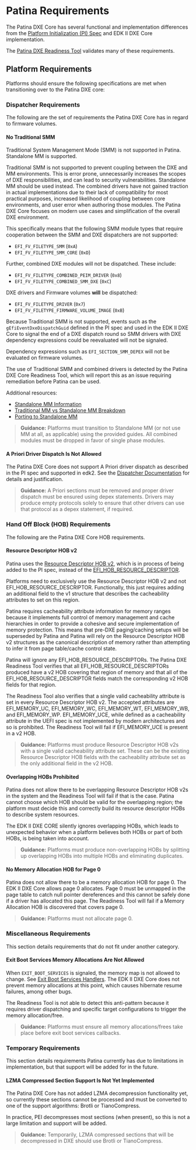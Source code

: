 # Patina Requirements

The Patina DXE Core has several functional and implementation differences from the
[Platform Initialization (PI) Spec](https://uefi.org/specifications) and EDK II DXE Core implementation.

The [Patina DXE Readiness Tool](#todo) validates many of these requirements.

## Platform Requirements

Platforms should ensure the following specifications are met when transitioning over to the Patina DXE core:

### Dispatcher Requirements

The following are the set of requirements the Patina DXE Core has in regard to firmware volumes.

#### No Traditional SMM

Traditional System Management Mode (SMM) is not supported in Patina. Standalone MM is supported.

Traditional SMM is not supported to prevent coupling between the DXE and MM environments. This is error
prone, unnecessarily increases the scopes of DXE responsibilities, and can lead to security vulnerabilities.
Standalone MM should be used instead. The combined drivers have not gained traction in actual implementations due
to their lack of compatibility for most practical purposes, increased likelihood of coupling between core environments,
and user error when authoring those modules. The Patina DXE Core focuses on modern use cases and simplification of the
overall DXE environment.

This specifically means that the following SMM module types that require cooperation between the SMM and DXE
dispatchers are not supported:

- `EFI_FV_FILETYPE_SMM` (`0xA`)
- `EFI_FV_FILETYPE_SMM_CORE` (`0xD`)

Further, combined DXE modules will not be dispatched. These include:

- `EFI_FV_FILETYPE_COMBINED_PEIM_DRIVER` (`0x8`)
- `EFI_FV_FILETYPE_COMBINED_SMM_DXE` (`0xC`)

DXE drivers and Firmware volumes **will** be dispatched:

- `EFI_FV_FILETYPE_DRIVER` (`0x7`)
- `EFI_FV_FILETYPE_FIRMWARE_VOLUME_IMAGE` (`0xB`)

Because Traditional SMM is not supported, events such as the `gEfiEventDxeDispatchGuid` defined in the PI spec and used
in the EDK II DXE Core to signal the end of a DXE dispatch round so SMM drivers with DXE dependency expressions could be
reevaluated will not be signaled.

Dependency expressions such as `EFI_SECTION_SMM_DEPEX` will not be evaluated on firmware volumes.

The use of Traditional SMM and combined drivers is detected by the Patina DXE Core Readiness Tool, which will report
this as an issue requiring remediation before Patina can be used.

Additional resources:

- [Standalone MM Information](https://github.com/microsoft/mu_feature_mm_supv/blob/main/Docs/TraditionalAndStandaloneMm.md)
- [Traditional MM vs Standalone MM Breakdown](https://github.com/microsoft/mu_feature_mm_supv/blob/main/Docs/TraditionalAndStandaloneMm.md)
- [Porting to Standalone MM](https://github.com/microsoft/mu_feature_mm_supv/blob/main/MmSupervisorPkg/Docs/PlatformIntegration/PlatformIntegrationSteps.md#standalone-mm-changes)

> **Guidance:**
> Platforms must transition to Standalone MM (or not use MM at all, as applicable) using the provided guides. All
> combined modules must be dropped in favor of single phase modules.

#### A Priori Driver Dispatch Is Not Allowed

The Patina DXE Core does not support A Priori driver dispatch as described in the PI spec and supported in edk2. See
the [Dispatcher Documentation](../dxe_core/dispatcher.md) for details and justification.

> **Guidance:**
> A Priori sections must be removed and proper driver dispatch must be ensured using depex statements. Drivers may
> produce empty protocols solely to ensure that other drivers can use that protocol as a depex statement, if required.

### Hand Off Block (HOB) Requirements

The following are the Patina DXE Core HOB requirements.

#### Resource Descriptor HOB v2

Patina uses the
[Resource Descriptor HOB v2](https://github.com/microsoft/mu_rust_pi/commit/4e5d3840f199a36c7c3b112790f1a88570b3aa22),
which is in process of being added to the PI spec, instead of the
[EFI_HOB_RESOURCE_DESCRIPTOR](https://uefi.org/specs/PI/1.9/V3_HOB_Code_Definitions.html#resource-descriptor-hob).

Platforms need to exclusively use the Resource Descriptor HOB v2 and not EFI_HOB_RESOURCE_DESCRIPTOR. Functionally,
this just requires adding an additional field to the v1 structure that describes the cacheability attributes to set on
this region.

Patina requires cacheability attribute information for memory ranges because it implements full control of memory
management and cache hierarchies in order to provide a cohesive and secure implementation of memory protection. This
means that pre-DXE paging/caching setups will be superseded by Patina and Patina will rely on the Resource Descriptor
HOB v2 structures as the canonical description of memory rather than attempting to infer it from page table/cache
control state.

Patina will ignore any EFI_HOB_RESOURCE_DESCRIPTORs. The Patina DXE Readiness Tool verifies that all
EFI_HOB_RESOURCE_DESCRIPTORs produced have a v2 HOB covering that region of memory and that all of the
EFI_HOB_RESOURCE_DESCRIPTOR fields match the corresponding v2 HOB fields for that region.

The Readiness Tool also verifies that a single valid cacheability attribute is set in every Resource Descriptor HOB v2.
The accepted attributes are EFI_MEMORY_UC, EFI_MEMORY_WC, EFI_MEMORY_WT, EFI_MEMORY_WB, and EFI_MEMORY_WP.
EFI_MEMORY_UCE, while defined as a cacheability attribute in the UEFI spec is not implemented by modern architectures
and so is prohibited. The Readiness Tool will fail if EFI_MEMORY_UCE is present in a v2 HOB.

> **Guidance:**
> Platforms must produce Resource Descriptor HOB v2s with a single valid cacheability attribute set. These can be the
> existing Resource Descriptor HOB fields with the cacheability attribute set as the only additional field in the v2
> HOB.

#### Overlapping HOBs Prohibited

Patina does not allow there to be overlapping Resource Descriptor HOB v2s in the system and the Readiness Tool will
fail if that is the case. Patina cannot choose which HOB should be valid for the overlapping region; the platform must
decide this and correctly build its resource descriptor HOBs to describe system resources.

The EDK II DXE CORE silently ignores overlapping HOBs, which leads to unexpected behavior when a platform believes both
HOBs or part of both HOBs, is being taken into account.

> **Guidance:**
> Platforms must produce non-overlapping HOBs by splitting up overlapping HOBs into multiple HOBs and eliminating
> duplicates.

#### No Memory Allocation HOB for Page 0

Patina does not allow there to be a memory allocation HOB for page 0. The EDK II DXE Core allows page 0 allocates.
Page 0 must be unmapped in the page table to catch null pointer dereferences and this cannot be safely done if a driver
has allocated this page. The Readiness Tool will fail if a Memory Allocation HOB is discovered that covers page 0.

> **Guidance:**
> Platforms must not allocate page 0.

### Miscellaneous Requirements

This section details requirements that do not fit under another category.

#### Exit Boot Services Memory Allocations Are Not Allowed

When `EXIT_BOOT_SERVICES` is signaled, the memory map is not allowed to change. See
[Exit Boot Services Handlers](../dxe_core/memory_management.md#exit-boot-services-handlers). The EDK II DXE Core does
not prevent memory allocations at this point, which causes hibernate resume failures, among other bugs.

The Readiness Tool is not able to detect this anti-pattern because it requires driver dispatching and specific target
configurations to trigger the memory allocation/free.

> **Guidance:**
> Platforms must ensure all memory allocations/frees take place before exit boot services callbacks.

### Temporary Requirements

This section details requirements Patina currently has due to limitations in implementation, but that support will be
added for in the future.

#### LZMA Compressed Section Support Is Not Yet Implemented

The Patina DXE Core has not added LZMA decompression functionality yet, so currently these sections cannot be processed
and must be converted to one of the support algorithms: Brotli or TianoCompress.

In practice, PEI decompresses most sections (when present), so this is not a large limitation and support will be added.

> **Guidance:**
> Temporarily, LZMA compressed sections that will be decompressed in DXE should use Brotli or TianoCompress.
